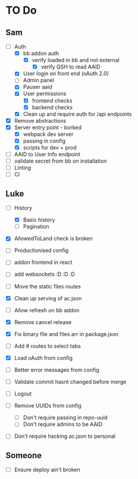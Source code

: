 # TO Do

## Sam

* [ ] Auth
  * [x] bb addon auth
    * [x] verify loaded in bb and not external
      * [x] verify QSH to read AAID
  * [x] User login on front end (oAuth 2.0)
  * [ ] Admin panel
  * [x] Pauser aaid
  * [x] User permissions
    * [x] frontend checks
    * [x] backend checks
  * [x] Clean up and require auth for /api endpoints
* [x] Remove abstractions
* [x] Server entry point - borked
  * [x] webpack dev server
  * [x] passing in config
  * [x] scripts for dev + prod
* [ ] AAID to User Info endpoint
* [ ] validate secret from bb on installation
* [ ] Linting
* [ ] CI

## Luke

* [ ] History
  * [x] Basic history
  * [ ] Pagination
* [x] AllowedToLand check is broken
* [ ] Productionised config
* [ ] addon frontend in react
* [ ] add websockets :D :D :D
* [ ] Move the static files routes
* [x] Clean up serving of ac.json
* [ ] Allow refresh on bb addon
* [x] Remove cancel release
* [x] Fix binary file and files arr in package.json
* [ ] Add # routes to select tabs
* [x] Load oAuth from config
* [ ] Better error messages from config
* [ ] Validate commit hasnt changed before merge
* [ ] Logout
* [ ] Remove UUIDs from config
  * [ ] Don't require passing in repo-uuid
  * [ ] Don't require admins to be AAID
* [ ] Don't require hacking ac.json to personal


## Someone

* [ ] Ensure deploy ain't broken
